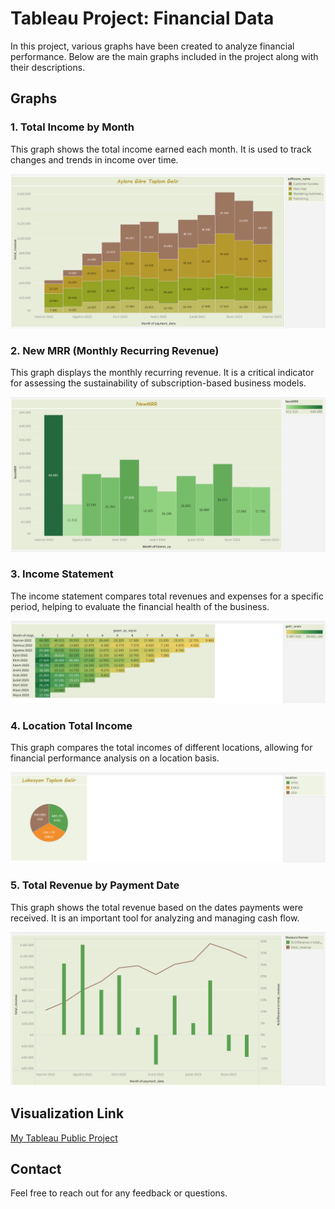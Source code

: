 # Tableau Project: Financial Data

In this project, various graphs have been created to analyze financial performance. Below are the main graphs included in the project along with their descriptions.

## Graphs

### 1. Total Income by Month
This graph shows the total income earned each month. It is used to track changes and trends in income over time.

![Total Income by Month](https://github.com/Serayyyy/tableau-project/blob/main/Total%20income%20by%20month.png)

### 2. New MRR (Monthly Recurring Revenue)
This graph displays the monthly recurring revenue. It is a critical indicator for assessing the sustainability of subscription-based business models.

![New MRR](https://github.com/Serayyyy/tableau-project/blob/main/NewMRR.png)

### 3. Income Statement
The income statement compares total revenues and expenses for a specific period, helping to evaluate the financial health of the business.

![Income Statement](https://github.com/Serayyyy/tableau-project/blob/main/Income%20statement.png)

### 4. Location Total Income
This graph compares the total incomes of different locations, allowing for financial performance analysis on a location basis.

![Location Total Income](https://github.com/Serayyyy/tableau-project/blob/main/Location%20total%20income.png)

### 5. Total Revenue by Payment Date
This graph shows the total revenue based on the dates payments were received. It is an important tool for analyzing and managing cash flow.

![Total Revenue by Payment Date](https://github.com/Serayyyy/tableau-project/blob/main/Total%20Revenue%20by%20Payment%20Date.png)

## Visualization Link
[My Tableau Public Project](https://public.tableau.com/authoring/GraphsandVisualizationsRelatedtoFinancialData/Dashboard1#2)

## Contact
Feel free to reach out for any feedback or questions.
